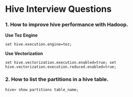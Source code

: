 # Hive Interview Questions
### 1. How to improve hive performance with Hadoop.
**Use Tez Engine**

```set hive.execution.engine=tez;```

**Use Vectorization**

`set hive.vectorization.execution.enabled=true;
   set hive.vectorization.execution.reduced.enabled=true;`

### 2. How to list the partitions in a hive table.
```hive> show partitions table_name;```
